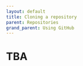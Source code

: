 ```yaml
---
layout: default
title: Cloning a repository
parent: Repositories
grand_parent: Using GitHub
---
```


# TBA
